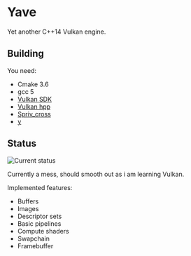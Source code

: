 # Yave
Yet another C++14 Vulkan engine.

## Building
You need:
 * Cmake 3.6
 * gcc 5
 * [Vulkan SDK](https://lunarg.com/vulkan-sdk/)
 * [Vulkan hpp](https://github.com/KhronosGroup/Vulkan-Hpp)
 * [Spriv_cross](https://github.com/KhronosGroup/SPIRV-Cross)
 * [y](https://github.com/gan74/y)

## Status

![Current status](http://puu.sh/r7QYj/99c73d78cf.jpg)

Currently a mess, should smooth out as i am learning Vulkan.

Implemented features:
 * Buffers
 * Images
 * Descriptor sets
 * Basic pipelines
 * Compute shaders
 * Swapchain
 * Framebuffer
 
